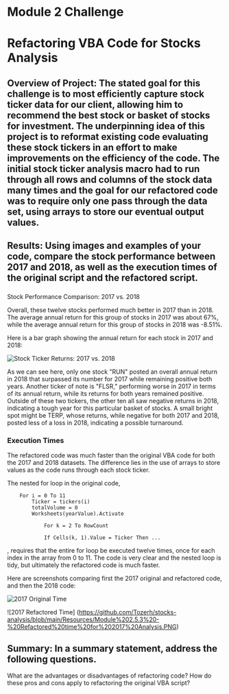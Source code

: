 # Module 2 Challenge
# Refactoring VBA Code for Stocks Analysis

## Overview of Project: The stated goal for this challenge is to most efficiently capture stock ticker data for our client, allowing him to recommend the best stock or basket of stocks for investment. The underpinning idea of this project is to reformat existing code evaluating these stock tickers in an effort to make improvements on the efficiency of the code. The initial stock ticker analysis macro had to run through all rows and columns of the stock data many times and the goal for our refactored code was to require only one pass through the data set, using arrays to store our eventual output values. 

 

## Results: Using images and examples of your code, compare the stock performance between 2017 and 2018, as well as the execution times of the original script and the refactored script.

### 
Stock Performance Comparison: 2017 vs. 2018

Overall, these twelve stocks performed much better in 2017 than in 2018. The average annual return for this group of stocks in 2017 was about 67%, while the average annual return for this group of stocks in 2018 was -8.51%. 

Here is a bar graph showing the annual return for each stock in 2017 and 2018: 

![Stock Ticker Returns: 2017 vs. 2018](https://github.com/Tozerh/stocks-analysis/blob/main/17%20vs%2018%20Comparison.PNG)

As we can see here, only one stock "RUN" posted an overall annual return in 2018 that surpassed its number for 2017 while remaining positive both years. Another ticker of note is "FLSR," performing worse in 2017 in terms of its annual return, while its returns for both years remained positive. Outside of these two tickers, the other ten all saw negative returns in 2018, indicating a tough year for this particular basket of stocks. A small bright spot might be TERP, whose returns, while negative for both 2017 and 2018, posted less of a loss in 2018, indicating a possible turnaround. 
 
### Execution Times

The refactored code was much faster than the original VBA code for both the 2017 and 2018 datasets. The difference lies in the use of arrays to store values as the code runs through each stock ticker. 

The nested for loop in the original code,


        For i = 0 To 11
            Ticker = tickers(i)
            totalVolume = 0
            Worksheets(yearValue).Activate
          
                For k = 2 To RowCount
            
                If Cells(k, 1).Value = Ticker Then ...
                

, requires that the entire for loop be executed twelve times, once for each index in the array from 0 to 11. The code is very clear and the nested loop is tidy, but ultimately the refactored code is much faster. 

Here are screenshots comparing first the 2017 original and refactored code, and then the 2018 code: 

![2017 Original Time](https://github.com/Tozerh/stocks-analysis/blob/main/Resources/Module%202.5.3%20-%20Original%20time%20for%202017%20Analysis.PNG)

![2017 Refactored Time] (https://github.com/Tozerh/stocks-analysis/blob/main/Resources/Module%202.5.3%20-%20Refactored%20time%20for%202017%20Analysis.PNG)
  

## Summary: In a summary statement, address the following questions.
What are the advantages or disadvantages of refactoring code?
How do these pros and cons apply to refactoring the original VBA script?
